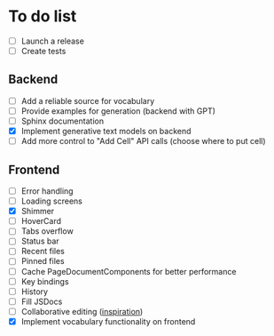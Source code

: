 # To do list

- [ ] Launch a release
- [ ] Create tests

## Backend

- [ ] Add a reliable source for vocabulary
- [ ] Provide examples for generation (backend with GPT)
- [ ] Sphinx documentation
- [x] Implement generative text models on backend
- [ ] Add more control to "Add Cell" API calls (choose where to put cell)

## Frontend

- [ ] Error handling
- [ ] Loading screens
- [x] Shimmer
- [ ] HoverCard
- [ ] Tabs overflow
- [ ] Status bar
- [ ] Recent files
- [ ] Pinned files
- [ ] Cache PageDocumentComponents for better performance
- [ ] Key bindings
- [ ] History
- [ ] Fill JSDocs
- [ ] Collaborative editing ([inspiration](https://www.youtube.com/watch?v=Exr0iY_D-vw))
- [x] Implement vocabulary functionality on frontend
